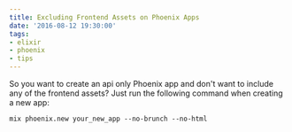 ```yaml
---
title: Excluding Frontend Assets on Phoenix Apps
date: '2016-08-12 19:30:00'
tags:
- elixir
- phoenix
- tips
---
```


So you want to create an api only Phoenix app and don't want to include any of the frontend assets?  Just run the following command when creating a new app:

`mix phoenix.new your_new_app --no-brunch --no-html`
